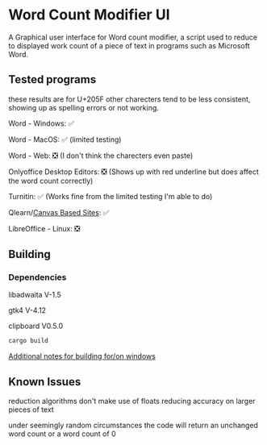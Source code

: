 # Word Count Modifier UI

A Graphical user interface for Word count modifier, a script used to reduce to displayed work count of a piece of text in programs such as Microsoft Word.

## Tested programs

these results are for U+205F other charecters tend to be less consistent, showing up as spelling errors or not working.

Word - Windows: ✅

Word - MacOS: ✅ (limited testing)

Word - Web: ❎ (I don't think the charecters even paste)

Onlyoffice Desktop Editors: ❎ (Shows up with red underline but does affect the word count correctly)

Turnitin: ✅ (Works fine from the limited testing I'm able to do)

Qlearn/[Canvas Based Sites](https://www.instructure.com/canvas): ✅

LibreOffice - Linux: ❎

## Building

### Dependencies

libadwaita V-1.5

gtk4 V-4.12

clipboard V0.5.0

```bash
cargo build
```

[Additional notes for building for/on windows](https://gtk-rs.org/gtk4-rs/stable/latest/book/installation_windows.html)


## Known Issues

reduction algorithms don't make use of floats reducing accuracy on larger pieces of text

under seemingly random circumstances the code will return an unchanged word count or a word count of 0
